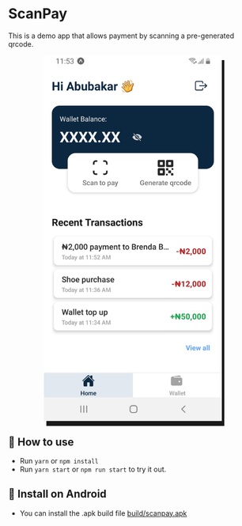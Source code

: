 # ScanPay

This is a demo app that allows payment by scanning a pre-generated qrcode.

<img alt="scanpay home screen" src="./screenshots/home.jpg" width="360px" style="display: block; margin: auto; box-shadow: 5px 10px; "/>

## 🚀 How to use

- Run `yarn` or `npm install`
- Run `yarn start` or `npm run start` to try it out.

## 📱 Install on Android

- You can install the .apk build file [build/scanpay.apk](/build/scanpay.apk)
